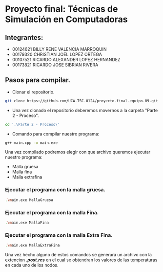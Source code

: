 # Proyecto final: Técnicas de Simulación en Computadoras
## Integrantes:
* 00124621 BILLY RENE VALENCIA MARROQUIN
* 00179320 CHRISTIAN JOEL LOPEZ ORTEGA   
* 00107521 RICARDO ALEXANDER LOPEZ HERNANDEZ   
* 00173821 RICARDO JOSE SIBRIAN RIVERA         

## Pasos para compilar.
* Clonar el repositorio.
```bash
git clone https://github.com/UCA-TSC-0124/proyecto-final-equipo-09.git
```
* Una vez clonado el repositorio deberemos movernos a la carpeta "Parte 2 - Proceso".

```bash
cd '.\Parte 2 - Proceso\'
```
* Comando para compilar nuestro programa:
```bash
g++ main.cpp -o main.exe
```

Una vez compilado podremos elegir con que archivo queremos ejecutar nuestro programa:
- Malla gruesa
- Malla fina
- Malla extrafina  
### Ejecutar el programa con la malla gruesa.
```bash
.\main.exe MallaGruesa
```
### Ejecutar el programa con la malla Fina.

```bash
.\main.exe MallaFina
```
### Ejecutar el programa con la malla Extra Fina.
```bash
.\main.exe MallaExtraFina
```

Una vez hecho alguno de estos comandos se generará un archivo con la extencion ***.post.res*** en el cual se obtendran los valores de las temperaturas en cada uno de los nodos.


